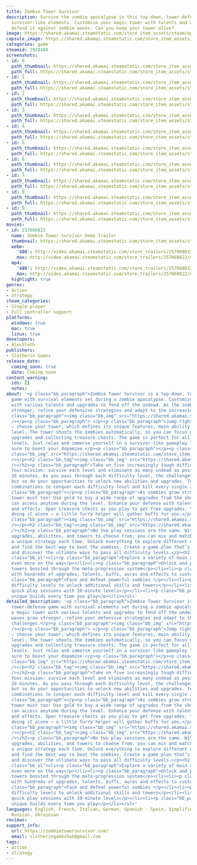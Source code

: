 ```yaml
---
title: Zombie Tower Survivor
description: Survive the zombie apocalypse in this top-down, tower-defense game with
  survivor-like elements. Customize your magic tower with talents and upgrades to
  defend it against zombie waves. Can you keep your tower alive?
image: https://shared.akamai.steamstatic.com/store_item_assets/steam/apps/2934480/header.jpg?t=1732041379
capsule_image: https://shared.akamai.steamstatic.com/store_item_assets/steam/apps/2934480/capsule_231x87.jpg?t=1732041379
categories: game
steamid: 2934480
screenshots:
- id: 0
  path_thumbnail: https://shared.akamai.steamstatic.com/store_item_assets/steam/apps/2934480/ss_e75b5ef4f86a38fe0acc15298423059eb4681b83.600x338.jpg?t=1732041379
  path_full: https://shared.akamai.steamstatic.com/store_item_assets/steam/apps/2934480/ss_e75b5ef4f86a38fe0acc15298423059eb4681b83.1920x1080.jpg?t=1732041379
- id: 1
  path_thumbnail: https://shared.akamai.steamstatic.com/store_item_assets/steam/apps/2934480/ss_6ac3924172a3dd3e3f27f3e34459f61fe45ffdaa.600x338.jpg?t=1732041379
  path_full: https://shared.akamai.steamstatic.com/store_item_assets/steam/apps/2934480/ss_6ac3924172a3dd3e3f27f3e34459f61fe45ffdaa.1920x1080.jpg?t=1732041379
- id: 2
  path_thumbnail: https://shared.akamai.steamstatic.com/store_item_assets/steam/apps/2934480/ss_97ef86a41c545f073e0b2eb9f77fd7fbc3192ca9.600x338.jpg?t=1732041379
  path_full: https://shared.akamai.steamstatic.com/store_item_assets/steam/apps/2934480/ss_97ef86a41c545f073e0b2eb9f77fd7fbc3192ca9.1920x1080.jpg?t=1732041379
- id: 3
  path_thumbnail: https://shared.akamai.steamstatic.com/store_item_assets/steam/apps/2934480/ss_e82e0c43194b302a4922c99bfbb2c095ecb60146.600x338.jpg?t=1732041379
  path_full: https://shared.akamai.steamstatic.com/store_item_assets/steam/apps/2934480/ss_e82e0c43194b302a4922c99bfbb2c095ecb60146.1920x1080.jpg?t=1732041379
- id: 4
  path_thumbnail: https://shared.akamai.steamstatic.com/store_item_assets/steam/apps/2934480/ss_24e4198f1e34a878f22c20ad233825e37ca43819.600x338.jpg?t=1732041379
  path_full: https://shared.akamai.steamstatic.com/store_item_assets/steam/apps/2934480/ss_24e4198f1e34a878f22c20ad233825e37ca43819.1920x1080.jpg?t=1732041379
- id: 5
  path_thumbnail: https://shared.akamai.steamstatic.com/store_item_assets/steam/apps/2934480/ss_cad951e6353ad2888399cb0d959d8ddbe39784dd.600x338.jpg?t=1732041379
  path_full: https://shared.akamai.steamstatic.com/store_item_assets/steam/apps/2934480/ss_cad951e6353ad2888399cb0d959d8ddbe39784dd.1920x1080.jpg?t=1732041379
- id: 6
  path_thumbnail: https://shared.akamai.steamstatic.com/store_item_assets/steam/apps/2934480/ss_1d6253b80f2a4342021307ff47d991d9dda6b308.600x338.jpg?t=1732041379
  path_full: https://shared.akamai.steamstatic.com/store_item_assets/steam/apps/2934480/ss_1d6253b80f2a4342021307ff47d991d9dda6b308.1920x1080.jpg?t=1732041379
- id: 7
  path_thumbnail: https://shared.akamai.steamstatic.com/store_item_assets/steam/apps/2934480/ss_521c38e28b4b68b24263489d6f1340c70125f68e.600x338.jpg?t=1732041379
  path_full: https://shared.akamai.steamstatic.com/store_item_assets/steam/apps/2934480/ss_521c38e28b4b68b24263489d6f1340c70125f68e.1920x1080.jpg?t=1732041379
- id: 8
  path_thumbnail: https://shared.akamai.steamstatic.com/store_item_assets/steam/apps/2934480/ss_d15ea21b0d3e66a87cba21a61f505f9752b7d119.600x338.jpg?t=1732041379
  path_full: https://shared.akamai.steamstatic.com/store_item_assets/steam/apps/2934480/ss_d15ea21b0d3e66a87cba21a61f505f9752b7d119.1920x1080.jpg?t=1732041379
- id: 9
  path_thumbnail: https://shared.akamai.steamstatic.com/store_item_assets/steam/apps/2934480/ss_e9847f0478329f51f3221baac3af6441aef0149d.600x338.jpg?t=1732041379
  path_full: https://shared.akamai.steamstatic.com/store_item_assets/steam/apps/2934480/ss_e9847f0478329f51f3221baac3af6441aef0149d.1920x1080.jpg?t=1732041379
movies:
- id: 257060822
  name: Zombie Tower Survivor Demo Trailer
  thumbnail: https://shared.akamai.steamstatic.com/store_item_assets/steam/apps/257060822/ab56582097caf5d55be8f73113f92c27a0b6d164/movie_600x337.jpg?t=1730125367
  webm:
    '480': http://video.akamai.steamstatic.com/store_trailers/257060822/movie480_vp9.webm?t=1730125367
    max: http://video.akamai.steamstatic.com/store_trailers/257060822/movie_max_vp9.webm?t=1730125367
  mp4:
    '480': http://video.akamai.steamstatic.com/store_trailers/257060822/movie480.mp4?t=1730125367
    max: http://video.akamai.steamstatic.com/store_trailers/257060822/movie_max.mp4?t=1730125367
  highlight: true
genres:
- Action
- Strategy
steam_categories:
- Single-player
- Full controller support
platforms:
  windows: true
  mac: true
  linux: true
developers:
- AlexSloth
publishers:
- Slotherin Games
release_date:
  coming_soon: true
  date: Coming soon
content_warning:
  ids: []
  notes:
about: '<p class="bb_paragraph">Zombie Tower Survivor is a top-down, tower-defense
  game with survival elements set during a zombie apocalypse. Customize a magic tower
  with various talents and upgrades to fend off the undead. As the zombie waves grow
  stronger, refine your defensive strategies and adapt to the increasing challenges.</p><p
  class="bb_paragraph"><img class="bb_img" src="https://shared.akamai.steamstatic.com/store_item_assets/steam/apps/2934480/extras/upgrade-tower.png?t=1732041379"
  /></p><p class="bb_paragraph"> </p><p class="bb_paragraph">Jump right into the action
  — choose your tower, which defines its unique features, main ability, and difficulty
  level. The tower shoots the zombies automatically, so you can focus on buying the
  upgrades and collecting treasure chests. The game is perfect for all experience
  levels. Just relax and immerse yourself in a survivor-like gameplay loop that''s
  sure to boost your dopamine.</p><p class="bb_paragraph"></p><p class="bb_paragraph"><img
  class="bb_img" src="https://shared.akamai.steamstatic.com/store_item_assets/steam/apps/2934480/extras/gameplay1.gif?t=1732041379"
  /></p><h2 class="bb_tag"><img class="bb_img" src="https://shared.akamai.steamstatic.com/store_item_assets/steam/apps/2934480/extras/unlock-abilities.png?t=1732041379"
  /></h2><p class="bb_paragraph">Take on five increasingly tough difficulty levels.
  Your mission: survive each level and eliminate as many undead as possible within
  20 minutes. As you pass through each difficulty level, the challenges increase,
  but so do your opportunities to unlock new abilities and upgrades. Test out different
  combinations to conquer each difficulty level and kill every single zombie.</p><p
  class="bb_paragraph"></p><p class="bb_paragraph">As zombies grow stronger, your
  tower must too! Use gold to buy a wide range of upgrades from the shop, which you
  can access anytime during the level. Enhance your defense with talents, buffs, auras,
  and effects. Open treasure chests as you play to get free upgrades. You won’t be
  doing it alone — a little furry helper will gather buffs for you.</p><p class="bb_paragraph"></p><p
  class="bb_paragraph"><img class="bb_img" src="https://shared.akamai.steamstatic.com/store_item_assets/steam/apps/2934480/extras/shop2.gif?t=1732041379"
  /></p><h2 class="bb_tag"><img class="bb_img" src="https://shared.akamai.steamstatic.com/store_item_assets/steam/apps/2934480/extras/find-strategy.png?t=1732041379"
  /></h2><p class="bb_paragraph">No two play sessions are the same. With plenty of
  upgrades, abilities, and towers to choose from, you can mix and match to create
  a unique strategy each time. Unlock everything to explore different combinations
  and find the best way to beat the zombies. Create a game plan that’s perfectly yours
  and discover the ultimate ways to pass all difficulty levels.</p><h2 class="bb_tag"><strong>Features:</strong></h2><ul
  class="bb_ul"><li><p class="bb_paragraph">Explore a variety of main abilities, with
  even more on the way</p></li><li><p class="bb_paragraph">Unlock and play with various
  towers boosted through the meta-progression system</p></li><li><p class="bb_paragraph">Experiment
  with hundreds of upgrades, talents, buffs, auras and effects to customize your tower</p></li><li><p
  class="bb_paragraph">Face and defeat powerful zombies </p></li><li><p class="bb_paragraph">Pass
  difficulty levels to unlock additional skills and towers</p></li><li><p class="bb_paragraph">Enjoy
  quick play sessions with 20-minute levels</p></li><li><p class="bb_paragraph">Experience
  unique builds every time you play</p></li></ul>'
detailed_description: '<p class="bb_paragraph">Zombie Tower Survivor is a top-down,
  tower-defense game with survival elements set during a zombie apocalypse. Customize
  a magic tower with various talents and upgrades to fend off the undead. As the zombie
  waves grow stronger, refine your defensive strategies and adapt to the increasing
  challenges.</p><p class="bb_paragraph"><img class="bb_img" src="https://shared.akamai.steamstatic.com/store_item_assets/steam/apps/2934480/extras/upgrade-tower.png?t=1732041379"
  /></p><p class="bb_paragraph"> </p><p class="bb_paragraph">Jump right into the action
  — choose your tower, which defines its unique features, main ability, and difficulty
  level. The tower shoots the zombies automatically, so you can focus on buying the
  upgrades and collecting treasure chests. The game is perfect for all experience
  levels. Just relax and immerse yourself in a survivor-like gameplay loop that''s
  sure to boost your dopamine.</p><p class="bb_paragraph"></p><p class="bb_paragraph"><img
  class="bb_img" src="https://shared.akamai.steamstatic.com/store_item_assets/steam/apps/2934480/extras/gameplay1.gif?t=1732041379"
  /></p><h2 class="bb_tag"><img class="bb_img" src="https://shared.akamai.steamstatic.com/store_item_assets/steam/apps/2934480/extras/unlock-abilities.png?t=1732041379"
  /></h2><p class="bb_paragraph">Take on five increasingly tough difficulty levels.
  Your mission: survive each level and eliminate as many undead as possible within
  20 minutes. As you pass through each difficulty level, the challenges increase,
  but so do your opportunities to unlock new abilities and upgrades. Test out different
  combinations to conquer each difficulty level and kill every single zombie.</p><p
  class="bb_paragraph"></p><p class="bb_paragraph">As zombies grow stronger, your
  tower must too! Use gold to buy a wide range of upgrades from the shop, which you
  can access anytime during the level. Enhance your defense with talents, buffs, auras,
  and effects. Open treasure chests as you play to get free upgrades. You won’t be
  doing it alone — a little furry helper will gather buffs for you.</p><p class="bb_paragraph"></p><p
  class="bb_paragraph"><img class="bb_img" src="https://shared.akamai.steamstatic.com/store_item_assets/steam/apps/2934480/extras/shop2.gif?t=1732041379"
  /></p><h2 class="bb_tag"><img class="bb_img" src="https://shared.akamai.steamstatic.com/store_item_assets/steam/apps/2934480/extras/find-strategy.png?t=1732041379"
  /></h2><p class="bb_paragraph">No two play sessions are the same. With plenty of
  upgrades, abilities, and towers to choose from, you can mix and match to create
  a unique strategy each time. Unlock everything to explore different combinations
  and find the best way to beat the zombies. Create a game plan that’s perfectly yours
  and discover the ultimate ways to pass all difficulty levels.</p><h2 class="bb_tag"><strong>Features:</strong></h2><ul
  class="bb_ul"><li><p class="bb_paragraph">Explore a variety of main abilities, with
  even more on the way</p></li><li><p class="bb_paragraph">Unlock and play with various
  towers boosted through the meta-progression system</p></li><li><p class="bb_paragraph">Experiment
  with hundreds of upgrades, talents, buffs, auras and effects to customize your tower</p></li><li><p
  class="bb_paragraph">Face and defeat powerful zombies </p></li><li><p class="bb_paragraph">Pass
  difficulty levels to unlock additional skills and towers</p></li><li><p class="bb_paragraph">Enjoy
  quick play sessions with 20-minute levels</p></li><li><p class="bb_paragraph">Experience
  unique builds every time you play</p></li></ul>'
languages: English, French, Italian, German, Spanish - Spain, Simplified Chinese,
  Russian, Ukrainian
reviews:
support_info:
  url: https://zombietowersurvivor.com/
  email: slotheringameshub@gmail.com
tags:
- action
- strategy
---
```


